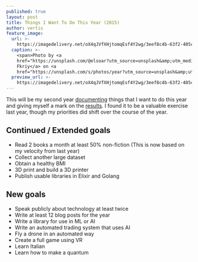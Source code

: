 ```yaml
---
published: true
layout: post
title: Things I Want To Do This Year (2015)
author: vertis
feature_image:
  url: >-
    https://imagedelivery.net/oX4qJVfXHjtomqEsf4Y2wg/3eef8c4b-63f2-405c-0376-364826346000/w=800
  caption: >-
    <span>Photo by <a
    href="https://unsplash.com/@elsoar?utm_source=unsplash&amp;utm_medium=referral&amp;utm_content=creditCopyText">Mohammed
    Fkriy</a> on <a
    href="https://unsplash.com/s/photos/year?utm_source=unsplash&amp;utm_medium=referral&amp;utm_content=creditCopyText">Unsplash</a></span>
  preview_url: >-
    https://imagedelivery.net/oX4qJVfXHjtomqEsf4Y2wg/3eef8c4b-63f2-405c-0376-364826346000/w=450
---
```



This will be my second year [documenting](/2014/01/01/things-i-want-to-do-this-year.html) things that I want to do this year and giving myself a mark on the [results](/2015/01/01/scorecard-for-2014.html). I found it to be a valuable exercise last year, though my priorities did shift over the course of the year.

<!--more-->

Continued / Extended goals
---
- Read 2 books a month at least 50% non-fiction (This is now based on my velocity from last year)
- Collect another large dataset
- Obtain a healthy BMI
- 3D print and build a 3D printer
- Publish usable libraries in Elixir and Golang

New goals
---
- Speak publicly about technology at least twice
- Write at least 12 blog posts for the year
- Write a library for use in ML or AI
- Write an automated trading system that uses AI
- Fly a drone in an automated way
- Create a full game using VR
- Learn Italian
- Learn how to make a quantum
